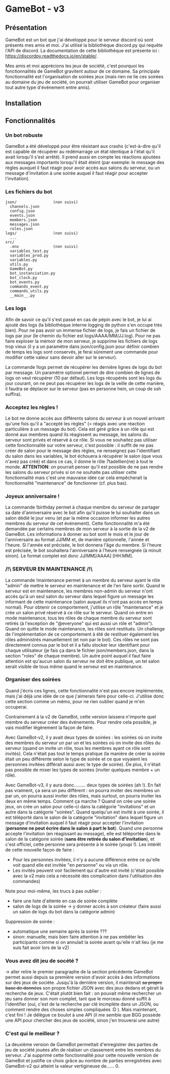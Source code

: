 # GameBot - v3

## Présentation

GameBot est un bot que j'ai développé pour le serveur discord où sont présents mes amis et moi. J'ai utilisé la bibliothèque discord.py qui requête l'API de discord. La documentation de cette bibliothèque est présente ici : https://discordpy.readthedocs.io/en/stable/.

Mes amis et moi apprécions les jeux de société, c'est pourquoi les fonctionnalités de GameBot gravitent autour de ce domaine. Sa principale fonctionnalité est l'organisation de soirées jeux (mais rien ne lie ces soirées au domaine du jeu de société, on pourrait utiliser GameBot pour organiser tout autre type d'événement entre amis).

## Installation

## Fonctionnalités

### Un bot robuste

GameBot a été développé pour être résistant aux crashs (c'est-à-dire qu'il est capable de récupérer au redémarrage un état identique à l'état qu'il avait lorsqu'il s'est arrêté). Il prend aussi en compte les réactions ajoutées aux messages importants lorsqu'il était éteint (par exemple: le message des règles auxquel il faut réagir pour avoir accès aux salons du serveur, ou un message d'invitation à une soirée auquel il faut réagir pour accepter l'invitation).

### Les fichiers du bot

```
json/                (non suivi)
  channels.json
  config.json
  events.json
  members.json
  messages.json
  roles.json
logs/                (non suivi)
  ...
src/
  .env               (non suivi)
  variables_test.py
  variables_prod.py
  variables.py
  utils.py
  GameBot.py
  bot_instanciation.py
  bot_clock.py
  bot_events.py
  commands_event.py
  commands_utils.py
  __main__.py
```



### Les logs

Afin de savoir ce qu'il s'est passé en cas de pépin avec le bot, je lui ai ajouté des logs (la bibliothèque interne logging de python s'en occupe très bien). Pour ne pas avoir un immense fichier de logs, je fais un fichier de logs par jour (le chemin du fichier est logs/AAAA/MM/JJ.log). Pour ne pas faire exploser la mémoir de mon serveur, je supprime les fichiers de logs trop vieux (il y a un paramètre dans json/config.json pour définir combien de temps les logs sont conservés, je ferai sûrement une commande pour modifier cette valeur sans devoir aller sur le serveur).

La commande !logs permet de récupérer les dernière lignes de logs du bot par message. Un paramètre optionel permet de dire combien de lignes de logs on veut récupérer (10 par défaut). Les logs récupérés sont les logs du jour courant, on ne peut pas récupérer les logs de la veille de cette manière, il faudra se déplacer sur le serveur (pas en personne hein, un coup de ssh suffira).

### Acceptez les règles !

Le bot ne donne accès aux différents salons du serveur à un nouvel arrivant qu'une fois qu'il a "accepté les règles" (= réagis avec une réaction particulière à un message du bot). Cela est géré grâce à un rôle qui est donné aux membres quand ils réagissent au message, les salons du serveur sont privés et réservé à ce rôle. Si vous ne souhaitez pas utiliser cette fonctionnalité sur votre serveur, c'est possible : il suffit de ne pas créer de salon pour le message des règles, ne renseignez pas l'identifiant du salon dans les variables, le bot échouera à récupérer le salon (que vous n'avez pas créé) et dans ce cas, il donne le rôle 7tadellien(ne) à tout le monde. __ATTENTION__: on pourrait penser qu'il est possible de ne pas rendre les salons du serveur privés si on ne souhaite pas utiliser cette fonctionnalité mais c'est une mauvaise idée car cela empêcherait la fonctionnalité "maintenance" de fonctionner (cf. plus bas).

### Joyeux anniversaire !

La commande !birthday permet à chaque membre du serveur de partager sa date d'anniversaire avec le bot afin qu'il puisse le lui souhaiter dans un salon dédié le jour venu (et par la même occasion informer les autres membres du serveur de cet événement). Cette fonctionnalité m'a été demandée par certains membres de mon serveur à la sortie de la v2 de GameBot. Les informations à donner au bot sont le mois et le jour de l'anniversaire au format JJ/MM et, de manière optionnelle, l'année et l'heure. Si l'année est précisée, le bot donnera l'âge du membre. Si l'heure est précisée, le bot souhaitera l'anniversaire à l'heure renseignée (à minuit sinon). Le format complet est donc JJ/MM\[\/AAAA\] \[HH:MM\].

### /!\ SERVEUR EN MAINTENANCE /!\

La commande !maintenance permet à un membre du serveur ayant le rôle "admin" de mettre le serveur en maintenance et de l'en faire sortir. Quand le serveur est en maintenance, les membres non-admin du serveur n'ont accès qu'à un seul salon du serveur dans lequel figure un message les informant de cette maintenance (salon auquel ils n'ont pas accès en temps normal). Pour obtenir ce comportement, j'utilise un rôle "maintenance" et je crée un salon privé réservé à ce rôle sur le serveur. Quand on entre en mode maintenance, tous les rôles de chaque membre du serveur sont retirés (à l'exception de "@everyone" qui est aussi un rôle et "admin"). Quand on quitte le mode maintenance, les rôles sont restitués. Un challenge de l'implémentation de ce comportement à été de restituer également les rôles administrés manuellement (et non par le bot). Ces rôles ne sont pas directement connus par le bot et il a fallu stocker leur identifiant pour chaque utilisateur (je fais ça dans le fichier json/members.json, dans la section "roles" de chaque membre). Un autre point auquel il faut faire attention est qu'aucun salon du serveur ne doit être publique, un tel salon serait visible de tous même quand le serveur est en maintenance.

### Organiser des soirées

Quand j'écris ces lignes, cette fonctionnalité n'est pas encore implémentée, mais j'ai déjà une idée de ce que j'aimerais faire pour celle-ci. J'utilise donc cette section comme un mémo, pour ne rien oublier quand je m'en occuperai.

Contrairement à la v2 de GameBot, cette version laissera n'importe quel membre du serveur créer des événements. Pour rendre cela possible, je vais modifier légèrement la façon de faire.

Avec GameBot-v2, il y avait deux types de soirées : les soirées où on invite des membres du serveur un par un et les soirées où on invite des rôles du serveur (quand on invite un rôle, tous les membres ayant ce rôle sont invités). Cela n'était pas tout le temps pratique (la manière de créer la soirée était un peu différente selon le type de soirée et ce que voyaient les personnes invitées différait aussi avec le type de soirée). De plus, il n'était pas possible de mixer les types de soirées (inviter quelques membre + un rôle).

Avec GameBot-v3, il y aura donc......... deux types de soirées (ah !). En fait pas vraiment, ça sera un peu différent : on pourra inviter des membres un par un, on pourra aussi inviter des rôles, mais surtout, on pourra inviter les deux en même temps. Comment ça marche ? Quand on crée une soirée jeux, on crée un salon pour celle-ci dans la catégorie "invitations" et un autre dans la catégorie "soirées". Quand quelqu'un est invité à une soirée, il est téléporté dans le salon de la catégorie "invitation" dans lequel figure un message d'invitation auquel il faut réagir pour accepter l'invitation (**personne ne peut écrire dans le salon à part le bot**). Quand une personne accepte l'invitation (en réagissant au message), elle est téléportée dans le salon de la catégorie soirée (**sans être retirée du salon d'invitation**), et c'est officiel, cette personne sera présente à le soirée (youpi !).
Les intérêt de cette nouvelle façon de faire :
- Pour les personnes invitées, il n'y a aucune différence entre ce qu'elle voit quand elle est invitée "en personne" ou via un rôle.
- Les invités peuvent voir facilement qui d'autre est invité (c'était possible avec la v2 mais cela a nécessité des complication dans l'utilisation des commandes)

Note pour moi-même, les trucs à pas oublier :

- faire une liste d'attente en cas de soirée complète
- salon de logs de la soirée -> y donner accès à son créateur (faire aussi un salon de logs du bot dans la catégorie admin)

Suppression de soirée :
- automatique une semaine après la soirée ???
- sinon: manuelle, mais bien faire attention à ne pas embêter les participants comme si on annulait la soirée avant qu'elle n'ait lieu (je me suis fait avoir lors de la v2)

### Vous avez dit jeu de socété ?

-> aller relire le premier paragraphe de la section précédente
GameBot permet aussi depuis sa première version d'avoir accès à des informations sur des jeux de sociéte. Jusqu'à la dernière version, il maintenait ~~sa propre base de données~~ son propre fichier JSON avec des jeux dedans et gérait la recherche de jeux. C'était plutôt bien fait : on pouvait même rechercher un jeu sans donner son nom complet, tant que le morceau donné suffit à l'identifier (oui, c'est de la recherche par clé incmplète dans un JSON, ou comment rendre des choses simples compliquées :D ). Mais maintenant, c'est fini ! Je délègue ce boulot à une API (il me semble que BGG possède une API pour chercher des jeux de société, sinon j'en trouverai une autre)

### C'est qui le meilleur ?

La deuxième version de GameBot permettait d'enregistrer des parties de jeu de société jouées afin de réaliser un classement entre les membres du serveur. J'ai supprimé cette fonctionnalité pour cette nouvelle version de GameBot et justifie ce choix grâce au nombre de parties enregistrées avec GameBot-v2 qui atteint la valeur vertigineuse de...... 0.